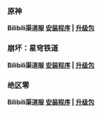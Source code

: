 ### 原神
**Bilibili渠道服 
[安装程序](https://pkg.biligame.com/games/yuanshen_setup_202407301911/069788/yuanshen_setup_202407301911.exe) | 
[升级包](https://hyp-webstatic.mihoyo.com/hyp-client/umfgRO5gh5_1.1.4.133_14_0_cps_hk4e_cn_umfgRO5gh5_6mihoyo_202407301910_IYvEgOro.zip)**

### 崩坏：星穹铁道
**Bilibili渠道服 
[安装程序](https://pkg.biligame.com/games/StarRail_setup_bilibili/773823/StarRail_setup_bilibili.exe) | 
[升级包](https://hyp-webstatic.mihoyo.com/hyp-client/6P5gHMNyK3_1.1.4.133_14_0_cps_hkrpg_cn_6P5gHMNyK3_12mihoyo_202407251127_zuFesEwy.zip)**

### 绝区零
**Bilibili渠道服 
[安装程序](https://pkg.biligame.com/games/zzz_bilibili_1.1new/840833/zzz_bilibili_1.1new.exe) | 
[升级包](https://hyp-webstatic.mihoyo.com/hyp-client/yBg0VrTLtk_1.1.4.133_14_0_cps_nap_cn_yBg0VrTLtk_4mihoyo_202408021713_EVAWUAbI.zip)**

